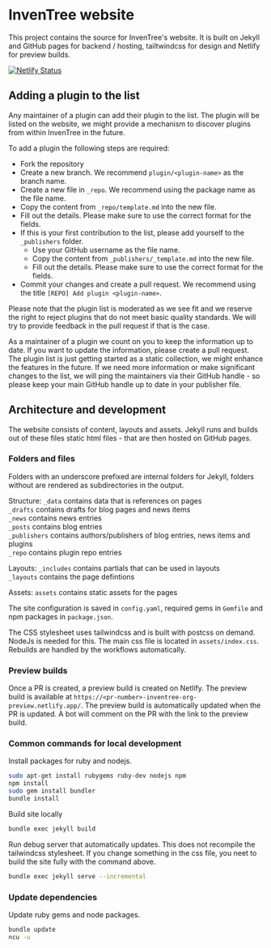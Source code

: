 # InvenTree website
This project contains the source for InvenTree's website.
It is built on Jekyll and GitHub pages for backend / hosting, tailtwindcss for design and Netlify for preview builds.

[![Netlify Status](https://api.netlify.com/api/v1/badges/f84340d0-bc2f-4f7f-ad4c-877c50b33a27/deploy-status)](https://app.netlify.com/sites/inventree-org-preview/deploys)

## Adding a plugin to the list

Any maintainer of a plugin can add their plugin to the list. The plugin will be listed on the website, we might provide a mechanism to discover plugins from within InvenTree in the future.

To add a plugin the following steps are required:
- Fork the repository
- Create a new branch. We recommend `plugin/<plugin-name>` as the branch name.
- Create a new file in `_repo`. We recommend using the package name as the file name.
- Copy the content from `_repo/template.md` into the new file.
- Fill out the details. Please make sure to use the correct format for the fields.
- If this is your first contribution to the list, please add yourself to the `_publishers` folder.
  - Use your GitHub username as the file name.
  - Copy the content from `_publishers/_template.md` into the new file.
  - Fill out the details. Please make sure to use the correct format for the fields.
- Commit your changes and create a pull request. We recommend using the title `[REPO] Add plugin <plugin-name>`.

Please note that the plugin list is moderated as we see fit and we reserve the right to reject plugins that do not meet basic quality standards. We will try to provide feedback in the pull request if that is the case.

As a maintainer of a plugin we count on you to keep the information up to date. If you want to update the information, please create a pull request.
The plugin list is just getting started as a static collection, we might enhance the features in the future. If we need more information or make significant changes to the list, we will ping the maintainers via their GitHub handle - so please keep your main GitHub handle up to date in your publisher file.

## Architecture and development

The website consists of content, layouts and assets. Jekyll runs and builds out of these files static html files - that are then hosted on GitHub pages.

### Folders and files
Folders with an underscore prefixed are internal folders for Jekyll, folders without are rendered as subdirectories in the output.

Structure:
`_data` contains data that is references on pages  
`_drafts` contains drafts for blog pages and news items  
`_news` contains news entries  
`_posts` contains blog entries  
`_publishers` contains authors/publishers of blog entries, news items and plugins  
`_repo` contains plugin repo entries  

Layouts:
`_includes` contains partials that can be used in layouts  
`_layouts` contains the page defintions  

Assets:
`assets` contains static assets for the pages

The site configuration is saved in `config.yaml`, required gems in `Gemfile` and npm packages in `package.json`.

The CSS stylesheet uses tailwindcss and is built with postcss on demand. NodeJs is needed for this. The main css file is located in `assets/index.css`. Rebuilds are handled by the workflows automatically.

### Preview builds

Once a PR is created, a preview build is created on Netlify. The preview build is available at `https://<pr-number>-inventree-org-preview.netlify.app/`. The preview build is automatically updated when the PR is updated.
A bot will comment on the PR with the link to the preview build.


### Common commands for local development
Install packages for ruby and nodejs.

```bash
sudo apt-get install rubygems ruby-dev nodejs npm
npm install
sudo gem install bundler
bundle install
```

Build site locally

```bash
bundle exec jekyll build
```

Run debug server that automatically updates. This does not recompile the tailwindcss stylesheet. If you change something in the css file, you neet to build the site fully with the command above.

```bash
bundle exec jekyll serve --incremental
```

### Update dependencies

Update ruby gems and node packages.

```bash
bundle update
ncu -u
```
